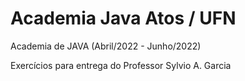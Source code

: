 # Academia Java Atos / UFN

Academia de JAVA (Abril/2022 - Junho/2022)

Exercícios para entrega do Professor Sylvio A. Garcia
